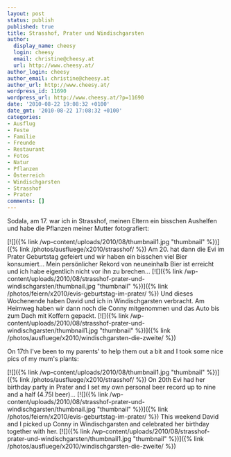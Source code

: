```yaml
---
layout: post
status: publish
published: true
title: Strasshof, Prater und Windischgarsten
author:
  display_name: cheesy
  login: cheesy
  email: christine@cheesy.at
  url: http://www.cheesy.at/
author_login: cheesy
author_email: christine@cheesy.at
author_url: http://www.cheesy.at/
wordpress_id: 11690
wordpress_url: http://www.cheesy.at/?p=11690
date: '2010-08-22 19:08:32 +0100'
date_gmt: '2010-08-22 17:08:32 +0100'
categories:
- Ausflug
- Feste
- Familie
- Freunde
- Restaurant
- Fotos
- Natur
- Pflanzen
- Österreich
- Windischgarsten
- Strasshof
- Prater
comments: []
---
```

<!--:de-->Sodala, am 17. war ich in Strasshof, meinen Eltern ein bisschen Aushelfen und habe die Pflanzen meiner Mutter fotografiert:
[![]({% link /wp-content/uploads/2010/08/thumbnail1.jpg "thumbnail" %})]({% link /photos/ausfluege/x2010/strasshof/ %})
Am 20. hat dann die Evi im Prater Geburtstag gefeiert und wir haben ein bisschen viel Bier konsumiert... Mein persönlicher Rekord von neuneinhalb Bier ist erreicht und ich habe eigentlich nicht vor ihn zu brechen...
[![]({% link /wp-content/uploads/2010/08/strasshof-prater-und-windischgarsten/thumbnail.jpg "thumbnail" %})]({% link /photos/feiern/x2010/evis-geburtstag-im-prater/ %})
Und dieses Wochenende haben David und ich in Windischgarsten verbracht. Am Heimweg haben wir dann noch die Conny mitgenommen und das Auto bis zum Dach mit Koffern gepackt.
[![]({% link /wp-content/uploads/2010/08/strasshof-prater-und-windischgarsten/thumbnail1.jpg "thumbnail" %})]({% link /photos/ausfluege/x2010/windischgarsten-die-zweite/ %})
<!--:--><!--:en-->On 17th I've been to my parents' to help them out a bit and I took some nice pics of my mum's plants:
[![]({% link /wp-content/uploads/2010/08/thumbnail1.jpg "thumbnail" %})]({% link /photos/ausfluege/x2010/strasshof/ %})
On 20th Evi had her birthday party in Prater and I set my own personal beer record up to nine and a half (4.75l beer)...
[![]({% link /wp-content/uploads/2010/08/strasshof-prater-und-windischgarsten/thumbnail.jpg "thumbnail" %})]({% link /photos/feiern/x2010/evis-geburtstag-im-prater/ %})
This weekend David and I picked up Conny in Windischgarsten and celebrated her birthday together with her.
[![]({% link /wp-content/uploads/2010/08/strasshof-prater-und-windischgarsten/thumbnail1.jpg "thumbnail" %})]({% link /photos/ausfluege/x2010/windischgarsten-die-zweite/ %})
<!--:-->
